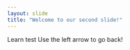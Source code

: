 ```yaml
---
layout: slide
title: "Welcome to our second slide!"
---
```

Learn test
Use the left arrow to go back!
